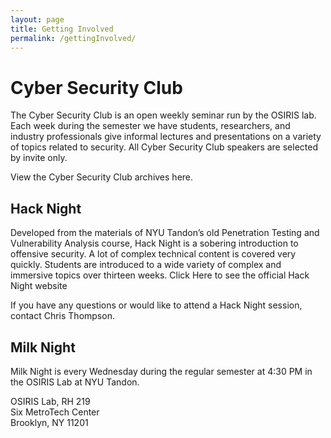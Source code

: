 ```yaml
---
layout: page
title: Getting Involved
permalink: /gettingInvolved/
---
```

# Cyber Security Club

  The Cyber Security Club is an open weekly seminar run by the OSIRIS lab.  Each week during the semester we have students, researchers, and industry professionals give informal lectures and presentations on a variety of topics related to security. All Cyber Security Club speakers are selected by invite only.


View the Cyber Security Club archives here.

## Hack Night

Developed from the materials of NYU Tandon’s old Penetration Testing and Vulnerability Analysis course, Hack Night is a sobering introduction to offensive security.  A lot of complex technical content is covered very quickly. Students are introduced to a wide variety of complex and immersive topics over thirteen weeks.
Click Here to see the official Hack Night website

If you have any questions or would like to attend a Hack Night session, contact Chris Thompson.

## Milk Night

Milk Night is every Wednesday during the regular semester at 4:30 PM in the OSIRIS Lab at NYU Tandon.


OSIRIS Lab, RH 219  
Six MetroTech Center  
Brooklyn, NY 11201  
